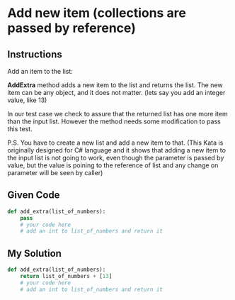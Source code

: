 # Add new item (collections are passed by reference)

## Instructions

Add an item to the list:

**AddExtra** method adds a new item to the list and returns the list. The new item can be any object, and it does not matter. (lets say you add an integer value, like 13)

In our test case we check to assure that the returned list has one more item than the input list. However the method needs some modification to pass this test.

P.S. You have to create a new list and add a new item to that. (This Kata is originally designed for C# language and it shows that adding a new item to the input list is not going to work, even though the parameter is passed by value, but the value is poining to the reference of list and any change on parameter will be seen by caller)



## Given Code
```python
def add_extra(list_of_numbers):
    pass
    # your code here
    # add an int to list_of_numbers and return it
```

## My Solution
```python
def add_extra(list_of_numbers):
    return list_of_numbers + [13]
    # your code here
    # add an int to list_of_numbers and return it
```
